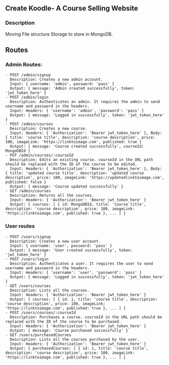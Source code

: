 ## Create Koodle- A Course Selling Website

### Description
Moving File structure Storage to store in MongoDB. 

## Routes
  ### Admin Routes:
    - POST /admin/signup
      Description: Creates a new admin account.
      Input: { username: 'admin', password: 'pass' }
      Output: { message: 'Admin created successfully', token: 'jwt_token_here' }
    - POST /admin/login
      Description: Authenticates an admin. It requires the admin to send username and password in the headers.
      Input: Headers: { 'username': 'admin', 'password': 'pass' }
      Output: { message: 'Logged in successfully', token: 'jwt_token_here' }
    - POST /admin/courses
      Description: Creates a new course.
      Input: Headers: { 'Authorization': 'Bearer jwt_token_here' }, Body: { title: 'course title', description: 'course description', price: 100, imageLink: 'https://linktoimage.com', published: true }
      Output: { message: 'Course created successfully', courseId: MongoDBId }
    - PUT /admin/courses/:courseId
      Description: Edits an existing course. courseId in the URL path should be replaced with the ID of the course to be edited.
      Input: Headers: { 'Authorization': 'Bearer jwt_token_here' }, Body: { title: 'updated course title', description: 'updated course description', price: 100, imageLink: 'https://updatedlinktoimage.com', published: false }
      Output: { message: 'Course updated successfully' }
    - GET /admin/courses
      Description: Returns all the courses.
      Input: Headers: { 'Authorization': 'Bearer jwt_token_here' }
      Output: { courses: [ { id: MongoDBId, title: 'course title', description: 'course description', price: 100, imageLink: 'https://linktoimage.com', published: true }, ... ] }


  ### User routes
    - POST /users/signup
      Description: Creates a new user account.
      Input: { username: 'user', password: 'pass' }
      Output: { message: 'User created successfully', token: 'jwt_token_here' }
    - POST /users/login
      Description: Authenticates a user. It requires the user to send username and password in the headers.
      Input: Headers: { 'username': 'user', 'password': 'pass' }
      Output: { message: 'Logged in successfully', token: 'jwt_token_here' }
    - GET /users/courses
      Description: Lists all the courses.
      Input: Headers: { 'Authorization': 'Bearer jwt_token_here' }
      Output: { courses: [ { id: 1, title: 'course title', description: 'course description', price: 100, imageLink: 'https://linktoimage.com', published: true }, ... ] }
    - POST /users/courses/:courseId
      Description: Purchases a course. courseId in the URL path should be replaced with the ID of the course to be purchased.
      Input: Headers: { 'Authorization': 'Bearer jwt_token_here' }
      Output: { message: 'Course purchased successfully' }
    - GET /users/purchasedCourses
      Description: Lists all the courses purchased by the user.
      Input: Headers: { 'Authorization': 'Bearer jwt_token_here' }
      Output: { purchasedCourses: [ { id: 1, title: 'course title', description: 'course description', price: 100, imageLink: 'https://linktoimage.com', published: true }, ... ] }
